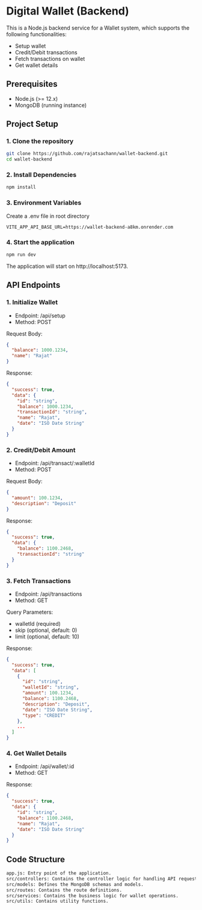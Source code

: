 # Digital Wallet (Backend)

This is a Node.js backend service for a Wallet system, which supports the following functionalities:

- Setup wallet
- Credit/Debit transactions
- Fetch transactions on wallet
- Get wallet details

## Prerequisites

- Node.js (>= 12.x)
- MongoDB (running instance)

## Project Setup

### 1. Clone the repository

```bash
git clone https://github.com/rajatsachann/wallet-backend.git
cd wallet-backend
```
### 2. Install Dependencies
```bash
npm install
```
### 3. Environment Variables
Create a .env file in root directory
```
VITE_APP_API_BASE_URL=https://wallet-backend-a8km.onrender.com
```
### 4. Start the application
```bash
npm run dev
```
The application will start on http://localhost:5173.

## API Endpoints 

### 1. Initialize Wallet

- Endpoint: /api/setup
- Method: POST

Request Body:

```json
{
  "balance": 1000.1234,
  "name": "Rajat"
}
```
Response:

``` json
{
  "success": true,
  "data": {
    "id": "string",
    "balance": 1000.1234,
    "transactionId": "string",
    "name": "Rajat",
    "date": "ISO Date String"
  }
}
```

### 2. Credit/Debit Amount

- Endpoint: /api/transact/:walletId
- Method: POST

Request Body:

```json
{
  "amount": 100.1234,
  "description": "Deposit"
}
```

Response:

```json
{
  "success": true,
  "data": {
    "balance": 1100.2468,
    "transactionId": "string"
  }
}
```

### 3. Fetch Transactions

- Endpoint: /api/transactions
- Method: GET

Query Parameters:

- walletId (required)
- skip (optional, default: 0)
- limit (optional, default: 10)

Response:

```json
{
  "success": true,
  "data": [
    {
      "id": "string",
      "walletId": "string",
      "amount": 100.1234,
      "balance": 1100.2468,
      "description": "Deposit",
      "date": "ISO Date String",
      "type": "CREDIT"
    },
    ...
  ]
}
```

### 4. Get Wallet Details

- Endpoint: /api/wallet/:id
- Method: GET

Response:

```json
{
  "success": true,
  "data": {
    "id": "string",
    "balance": 1100.2468,
    "name": "Rajat",
    "date": "ISO Date String"
  }
}
```

## Code Structure
``` markdown
app.js: Entry point of the application.
src/controllers: Contains the controller logic for handling API requests.
src/models: Defines the MongoDB schemas and models.
src/routes: Contains the route definitions.
src/services: Contains the business logic for wallet operations.
src/utils: Contains utility functions.
```


